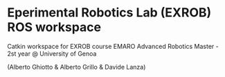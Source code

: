 # Eperimental Robotics Lab (EXROB) ROS workspace 

Catkin workspace for EXROB course
EMARO Advanced Robotics Master - 2st year
@ University of Genoa

(Alberto Ghiotto & Alberto Grillo & Davide Lanza)
